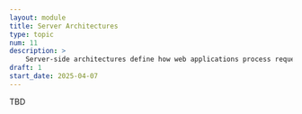 ```yaml
---
layout: module
title: Server Architectures
type: topic
num: 11
description: >
    Server-side architectures define how web applications process requests and serve responses from the server. This includes understanding client-server models, HTTP request-response cycles, and technologies like RESTful APIs and GraphQL. A solid grasp of server-side architecture is essential for building scalable and efficient web applications.
draft: 1
start_date: 2025-04-07
---
```


TBD
